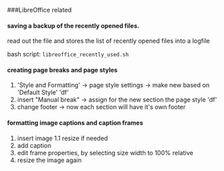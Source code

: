 ###LibreOffice related 


#### saving a backup of the recently opened files. 

read out the file and stores the list of recently opened files into a logfile

bash script: 
`libreoffice_recently_used.sh`

#### creating page breaks and page styles 

1. 'Style and Formatting' -> page style settings -> make new based on 'Default Style' 'df'
2. insert "Manual break" -> assign for the new section the page style 'df'
3. change footer -> now each section will have it's own footer

#### formatting image captions and caption frames 

1. insert image
1.1 resize if needed
2. add caption 
3. edit frame properties, by selecting size width to 100% relative 
4. resize the image again 
